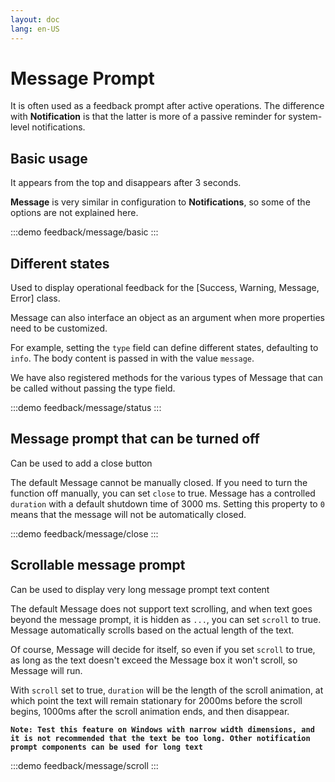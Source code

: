 ```yaml
---
layout: doc
lang: en-US
---
```


# Message Prompt

It is often used as a feedback prompt after active operations. The difference with **Notification** is that the latter is more of a passive reminder for system-level notifications.

## Basic usage

It appears from the top and disappears after 3 seconds.

**Message** is very similar in configuration to **Notifications**, so some of the options are not explained here.

:::demo
feedback/message/basic
:::

## Different states

Used to display operational feedback for the [Success, Warning, Message, Error] class.

Message can also interface an object as an argument when more properties need to be customized.

For example, setting the `type` field can define different states, defaulting to `info`. The body content is passed in with the value `message`.

We have also registered methods for the various types of Message that can be called without passing the type field.

:::demo
feedback/message/status
:::

## Message prompt that can be turned off

Can be used to add a close button

The default Message cannot be manually closed. If you need to turn the function off manually, you can set `close` to true. Message has a controlled `duration` with a default shutdown time of 3000 ms. Setting this property to `0` means that the message will not be automatically closed.

:::demo
feedback/message/close
:::

## Scrollable message prompt

Can be used to display very long message prompt text content

The default Message does not support text scrolling, and when text goes beyond the message prompt, it is hidden as `...`, you can set `scroll` to true. Message automatically scrolls based on the actual length of the text.

Of course, Message will decide for itself, so even if you set `scroll` to true, as long as the text doesn't exceed the Message box it won't scroll, so Message will run.

With `scroll` set to true, `duration` will be the length of the scroll animation, at which point the text will remain stationary for 2000ms before the scroll begins, 1000ms after the scroll animation ends, and then disappear.

**`Note: Test this feature on Windows with narrow width dimensions, and it is not recommended that the text be too long. Other notification prompt components can be used for long text`**

:::demo
feedback/message/scroll
:::

